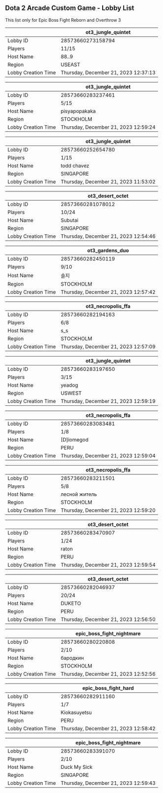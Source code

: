 ## Dota 2 Arcade Custom Game - Lobby List

This list only for Epic Boss Fight Reborn and Overthrow 3

|  | ot3_jungle_quintet |
| ------ | ------ |
| Lobby ID | 28573660273158794 |
| Players | 11/15 |
| Host Name | 88..9 |
| Region | USEAST |
| Lobby Creation Time | Thursday, December 21, 2023 12:37:13 |


|  | ot3_jungle_quintet |
| ------ | ------ |
| Lobby ID | 28573660283237461 |
| Players | 5/15 |
| Host Name | pisyapopakaka |
| Region | STOCKHOLM |
| Lobby Creation Time | Thursday, December 21, 2023 12:59:24 |


|  | ot3_jungle_quintet |
| ------ | ------ |
| Lobby ID | 28573660252654780 |
| Players | 1/15 |
| Host Name | todd chavez |
| Region | SINGAPORE |
| Lobby Creation Time | Thursday, December 21, 2023 11:53:02 |


|  | ot3_desert_octet |
| ------ | ------ |
| Lobby ID | 28573660281078012 |
| Players | 10/24 |
| Host Name | Subutai |
| Region | SINGAPORE |
| Lobby Creation Time | Thursday, December 21, 2023 12:54:46 |


|  | ot3_gardens_duo |
| ------ | ------ |
| Lobby ID | 28573660282450119 |
| Players | 9/10 |
| Host Name | 솔지 |
| Region | STOCKHOLM |
| Lobby Creation Time | Thursday, December 21, 2023 12:57:42 |


|  | ot3_necropolis_ffa |
| ------ | ------ |
| Lobby ID | 28573660282194163 |
| Players | 6/8 |
| Host Name | s_s |
| Region | STOCKHOLM |
| Lobby Creation Time | Thursday, December 21, 2023 12:57:09 |


|  | ot3_jungle_quintet |
| ------ | ------ |
| Lobby ID | 28573660283197650 |
| Players | 3/15 |
| Host Name | yeadog |
| Region | USWEST |
| Lobby Creation Time | Thursday, December 21, 2023 12:59:19 |


|  | ot3_necropolis_ffa |
| ------ | ------ |
| Lobby ID | 28573660283083481 |
| Players | 1/8 |
| Host Name | [D]iomegod |
| Region | PERU |
| Lobby Creation Time | Thursday, December 21, 2023 12:59:04 |


|  | ot3_necropolis_ffa |
| ------ | ------ |
| Lobby ID | 28573660283211501 |
| Players | 5/8 |
| Host Name | лесной житель |
| Region | STOCKHOLM |
| Lobby Creation Time | Thursday, December 21, 2023 12:59:20 |


|  | ot3_desert_octet |
| ------ | ------ |
| Lobby ID | 28573660283470907 |
| Players | 1/24 |
| Host Name | raton |
| Region | PERU |
| Lobby Creation Time | Thursday, December 21, 2023 12:59:54 |


|  | ot3_desert_octet |
| ------ | ------ |
| Lobby ID | 28573660282046937 |
| Players | 20/24 |
| Host Name | DUKETO |
| Region | PERU |
| Lobby Creation Time | Thursday, December 21, 2023 12:56:50 |


|  | epic_boss_fight_nightmare |
| ------ | ------ |
| Lobby ID | 28573660280220808 |
| Players | 2/10 |
| Host Name | бародкин |
| Region | STOCKHOLM |
| Lobby Creation Time | Thursday, December 21, 2023 12:52:56 |


|  | epic_boss_fight_hard |
| ------ | ------ |
| Lobby ID | 28573660282911160 |
| Players | 1/7 |
| Host Name | Kiokasuyetsu |
| Region | PERU |
| Lobby Creation Time | Thursday, December 21, 2023 12:58:42 |


|  | epic_boss_fight_nightmare |
| ------ | ------ |
| Lobby ID | 28573660283391070 |
| Players | 2/10 |
| Host Name | Duck My Sick |
| Region | SINGAPORE |
| Lobby Creation Time | Thursday, December 21, 2023 12:59:43 |


